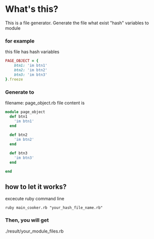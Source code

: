 # What's this?
This is a file generator.
Generate the file what exist "hash" variables to module

### for example

this file has hash variables

```ruby
PAGE_OBJECT = {
    btn1: 'im btn1'
    btn2: 'im btn2'
    btn3: 'im btn3'
}.freeze
```

### Generate to

filename: page_object.rb
file content is

```ruby
module page_object
  def btn1
    'im btn1'
  end
  
  def btn2
    'im btn2'
  end

  def btn3
    'im btn3'
  end

end

```

## how to let it works?

excecute ruby command line

```command line
ruby main_cooker.rb "your_hash_file_name.rb"
```

### Then, you will get

./result/your_module_files.rb